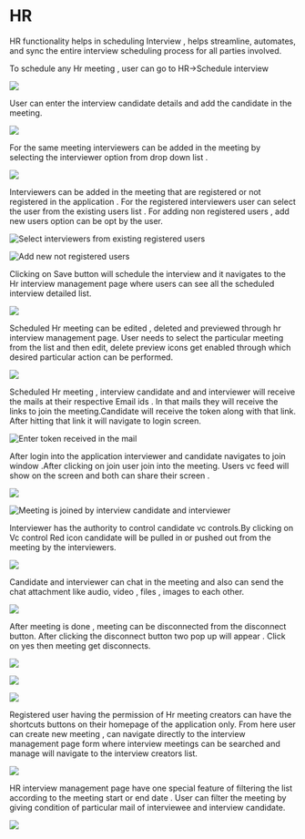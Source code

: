 # HR

HR functionality helps in scheduling Interview , helps streamline, automates, and sync the entire interview scheduling process for all parties involved.

To schedule any Hr meeting , user can go to HR-&gt;Schedule interview

![](.gitbook/assets/interviewe-shcedule%20%281%29.PNG)

User can enter the interview candidate details and add the candidate in the meeting.

![](.gitbook/assets/interview-candidate-info.PNG)

For the same meeting interviewers can be added in the meeting by selecting the interviewer option from drop down list .

![](.gitbook/assets/interviewer-select.PNG)

Interviewers can be added in the meeting that are registered or not registered in the application . For the registered interviewers user can select the user from the existing users list . For adding non registered users , add new users option can be opt by the user.

![Select interviewers from existing registered users](.gitbook/assets/choose-existing-users.PNG)

![Add new not registered users](.gitbook/assets/add-new-interviewer.PNG)

Clicking on Save button will schedule the interview and it navigates to the Hr interview management page where users can see all the scheduled interview detailed list.

![](.gitbook/assets/scheduled-intervie.PNG)

Scheduled Hr meeting can be edited , deleted and previewed through hr interview management page. User needs to select the particular meeting from the list and then edit, delete preview icons get enabled through which desired particular action can be performed.

![](.gitbook/assets/edit-delete-and-previewe-the-scheduled-interview.PNG)

Scheduled Hr meeting , interview candidate and and interviewer will receive the mails at their respective Email ids . In that mails they will receive the links to join the meeting.Candidate will receive the token along with that link. After hitting that link it will navigate to login screen.

![Enter token received in the mail](.gitbook/assets/join-mail-link-inetrview-candidate.PNG)

After login into the application interviewer and candidate navigates to join window .After clicking on join user join into the meeting. Users vc feed will show on the screen and both can share their screen .

![](.gitbook/assets/interviewer-join-window.PNG)

![Meeting is joined by interview candidate and interviewer](.gitbook/assets/interview-meeting-joined.PNG)

Interviewer has the authority to control candidate vc controls.By clicking on Vc control Red icon candidate will be pulled in or pushed out from the meeting by the interviewers.

![](.gitbook/assets/admin-panel-inetrviewer.PNG)

Candidate and interviewer can chat in the meeting and also can send the chat attachment like audio, video , files , images to each other.

![](.gitbook/assets/interview-messages-chat.png)

After meeting is done , meeting can be disconnected from the disconnect button. After clicking the disconnect button two pop up will appear . Click on yes then meeting get disconnects.

![](.gitbook/assets/disconnect-interview.png)

![](.gitbook/assets/interviewe-complete-pop-up.PNG)

![](.gitbook/assets/interviewe-complete-pop-up1.PNG)

Registered user having the permission of Hr meeting creators can have the shortcuts buttons on their homepage of the application only. From here user can create new meeting , can navigate directly to the interview management page form where interview meetings can be searched and manage will navigate to the interview creators list.

![](.gitbook/assets/hr-homepage.PNG)

HR interview management page have one special feature of filtering the list according to the meeting start or end date . User can filter the meeting by giving condition of particular mail of interviewee and interview candidate.

![](.gitbook/assets/filter-fiunctionality.PNG)


